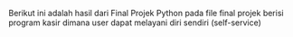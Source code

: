Berikut ini adalah hasil dari Final Projek Python
pada file final projek berisi program kasir dimana user dapat melayani diri sendiri (self-service)
